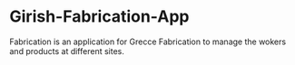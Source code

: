# Girish-Fabrication-App
Fabrication  is an application for Grecce Fabrication to manage the wokers and products at different sites.
